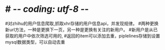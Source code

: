 # # -*- coding: utf-8 -*-
#对zhihu的用户信息爬取,抓取xhr存储的用户信息api，并发现规律。
#两种更换新url方法，一种是更换下一页，另一种是更换有关注的新用户。
#新用户是从已获取的用户中依次筛选可用的,
#返回的item可以添加去重，piplelines存储到设置mysql数据类型，可以自动去重
